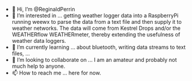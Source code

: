 - 👋 Hi, I’m @ReginaldPerrin
- 👀 I’m interested in ... getting weather logger data into a RaspberryPi running weewx to parse the data from a text file and then supply it to weather networks. The data will come from Kestrel Drops and/or the WEATHERflow WEATHERmeter, thereby extending the usefulness of weather data loggers.
- 🌱 I’m currently learning ... about bluetooth, writing data streams to text files, ...
- 💞️ I’m looking to collaborate on ... I am an amateur and probably not much help to anyone.
- 📫 How to reach me ... here for now.

<!---
ReginaldPerrin/ReginaldPerrin is a ✨ special ✨ repository because its `README.md` (this file) appears on your GitHub profile.
You can click the Preview link to take a look at your changes.
--->
